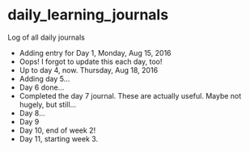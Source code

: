 # daily_learning_journals
Log of all daily journals

- Adding entry for Day 1, Monday, Aug 15, 2016
- Oops! I forgot to update this each day, too!
- Up to day 4, now. Thursday, Aug 18, 2016
- Adding day 5...
- Day 6 done...
- Completed the day 7 journal. These are actually useful. Maybe not hugely, but still...
- Day 8...
- Day 9
- Day 10, end of week 2!
- Day 11, starting week 3.

